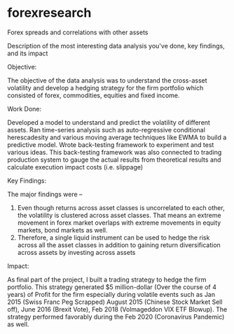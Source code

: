 # forexresearch
Forex spreads and correlations with other assets


Description of the most interesting data analysis you've done, key findings, and its impact 

Objective: 

The objective of the data analysis was to understand the cross-asset volatility and develop a hedging strategy for the firm portfolio which consisted of forex, commodities, equities and fixed income.

Work Done: 

Developed a model to understand and predict the volatility of different assets. Ran time-series analysis such as auto-regressive conditional herescadesity and various moving average techniques like EWMA to build a predictive model. Wrote back-testing framework to experiment and test various ideas. This back-testing framework was also connected to trading production system to gauge the actual results from theoretical results and calculate execution impact costs (i.e. slippage)

Key Findings:

The major findings were –

1.	Even though returns across asset classes is uncorrelated to each other, the volatility is clustered across asset classes. That means an extreme movement in forex market overlaps with extreme movements in equity markets, bond markets as well.
2.	Therefore, a single liquid instrument can be used to hedge the risk across all the asset classes in addition to gaining return diversification across assets by investing across assets

Impact:
 
As final part of the project, I built a trading strategy to hedge the firm portfolio. This strategy generated $5 million-dollar (Over the course of 4 years) of Profit for the firm especially during volatile events such as Jan 2015 (Swiss Franc Peg Scrapped) August 2015 (Chinese Stock Market Sell off), June 2016 (Brexit Vote), Feb 2018 (Volmageddon VIX ETF Blowup). The strategy performed favorably during the Feb 2020 (Coronavirus Pandemic) as well.
